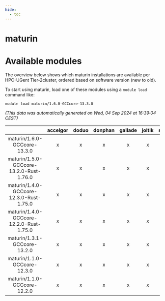```yaml
---
hide:
  - toc
---
```


maturin
=======

# Available modules


The overview below shows which maturin installations are available per HPC-UGent Tier-2cluster, ordered based on software version (new to old).

To start using maturin, load one of these modules using a `module load` command like:

```shell
module load maturin/1.6.0-GCCcore-13.3.0
```

*(This data was automatically generated on Wed, 04 Sep 2024 at 16:39:04 CEST)*  

| |accelgor|doduo|donphan|gallade|joltik|shinx|skitty|
| :---: | :---: | :---: | :---: | :---: | :---: | :---: | :---: |
|maturin/1.6.0-GCCcore-13.3.0|x|x|x|x|x|x|x|
|maturin/1.5.0-GCCcore-13.2.0-Rust-1.76.0|x|x|x|x|x|x|x|
|maturin/1.4.0-GCCcore-12.3.0-Rust-1.75.0|x|x|x|x|x|x|x|
|maturin/1.4.0-GCCcore-12.2.0-Rust-1.75.0|x|x|x|x|x|-|x|
|maturin/1.3.1-GCCcore-13.2.0|x|x|x|x|x|x|x|
|maturin/1.1.0-GCCcore-12.3.0|x|x|x|x|x|x|x|
|maturin/1.1.0-GCCcore-12.2.0|x|x|x|x|x|-|x|
